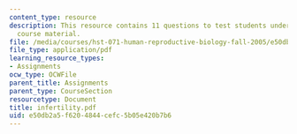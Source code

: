 ```yaml
---
content_type: resource
description: This resource contains 11 questions to test students understanding of
  course material.
file: /media/courses/hst-071-human-reproductive-biology-fall-2005/e50db2a5f6204844cefc5b05e420b7b6_infertility.pdf
file_type: application/pdf
learning_resource_types:
- Assignments
ocw_type: OCWFile
parent_title: Assignments
parent_type: CourseSection
resourcetype: Document
title: infertility.pdf
uid: e50db2a5-f620-4844-cefc-5b05e420b7b6
---
```

